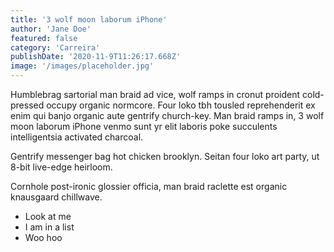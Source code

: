 ```yaml
---
title: '3 wolf moon laborum iPhone'
author: 'Jane Doe'
featured: false
category: 'Carreira'
publishDate: '2020-11-9T11:26:17.668Z'
image: '/images/placeholder.jpg'
---
```


Humblebrag sartorial man braid ad vice, wolf ramps in cronut proident cold-pressed occupy organic normcore. Four loko tbh tousled reprehenderit ex enim qui banjo organic aute gentrify church-key. Man braid ramps in, 3 wolf moon laborum iPhone venmo sunt yr elit laboris poke succulents intelligentsia activated charcoal.

Gentrify messenger bag hot chicken brooklyn. Seitan four loko art party, ut 8-bit live-edge heirloom.

Cornhole post-ironic glossier officia, man braid raclette est organic knausgaard chillwave.

- Look at me
- I am in a list
- Woo hoo

